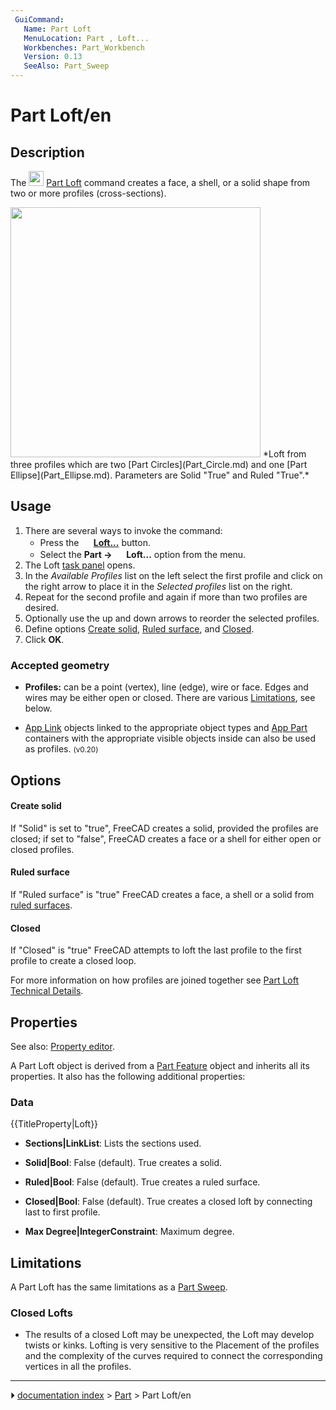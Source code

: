 ```yaml
---
 GuiCommand:
   Name: Part Loft
   MenuLocation: Part , Loft...
   Workbenches: Part_Workbench
   Version: 0.13
   SeeAlso: Part_Sweep
---
```


# Part Loft/en

## Description

The <img alt="" src=images/Part_Loft.svg  style="width:24px;"> [Part Loft](Part_Loft.md) command creates a face, a shell, or a solid shape from two or more profiles (cross-sections).

<img alt="" src=images/Part_Loft_solid_ruled_from3profiles_example_FreeCAD_0_13.jpg  style="width:400px;"> 
*Loft from three profiles which are two [Part Circles](Part_Circle.md) and one [Part Ellipse](Part_Ellipse.md). Parameters are Solid "True" and Ruled "True".*

## Usage

1.  There are several ways to invoke the command:
    -   Press the **<img src="images/Part_Loft.svg" width=16px> [Loft...](Part_Loft.md)** button.
    -   Select the **Part → <img src="images/Part_Loft.svg" width=16px> Loft...** option from the menu.
2.  The Loft [task panel](Task_panel.md) opens.
3.  In the *Available Profiles* list on the left select the first profile and click on the right arrow to place it in the *Selected profiles* list on the right.
4.  Repeat for the second profile and again if more than two profiles are desired.
5.  Optionally use the up and down arrows to reorder the selected profiles.
6.  Define options [Create solid](#Data.md), [Ruled surface](#Data.md), and [Closed](#Data.md).
7.  Click **OK**.

### Accepted geometry 

-   **Profiles:** can be a point (vertex), line (edge), wire or face. Edges and wires may be either open or closed. There are various [Limitations](#Limitations.md), see below.

-   [App Link](App_Link.md) objects linked to the appropriate object types and [App Part](App_Part.md) containers with the appropriate visible objects inside can also be used as profiles. <small>(v0.20)</small> 

## Options

#### Create solid 

If \"Solid\" is set to \"true\", FreeCAD creates a solid, provided the profiles are closed; if set to \"false\", FreeCAD creates a face or a shell for either open or closed profiles.

#### Ruled surface 

If \"Ruled surface\" is \"true\" FreeCAD creates a face, a shell or a solid from [ruled surfaces](http://en.wikipedia.org/wiki/Ruled_surface).

#### Closed

If \"Closed\" is \"true\" FreeCAD attempts to loft the last profile to the first profile to create a closed loop.

For more information on how profiles are joined together see [Part Loft Technical Details](Part_Loft_Technical_Details.md).

## Properties

See also: [Property editor](Property_editor.md).

A Part Loft object is derived from a [Part Feature](Part_Feature.md) object and inherits all its properties. It also has the following additional properties:

### Data


{{TitleProperty|Loft}}

-    **Sections|LinkList**: Lists the sections used.

-    **Solid|Bool**: False (default). True creates a solid.

-    **Ruled|Bool**: False (default). True creates a ruled surface.

-    **Closed|Bool**: False (default). True creates a closed loft by connecting last to first profile.

-    **Max Degree|IntegerConstraint**: Maximum degree.

## Limitations

A Part Loft has the same limitations as a [Part Sweep](Part_Sweep#Limitations.md).

### Closed Lofts 

-   The results of a closed Loft may be unexpected, the Loft may develop twists or kinks. Lofting is very sensitive to the Placement of the profiles and the complexity of the curves required to connect the corresponding vertices in all the profiles.



---
⏵ [documentation index](../README.md) > [Part](Part_Workbench.md) > Part Loft/en
